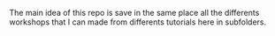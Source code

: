 The main idea of this repo is save in the same place all the differents workshops that I can made from differents tutorials here in subfolders.

